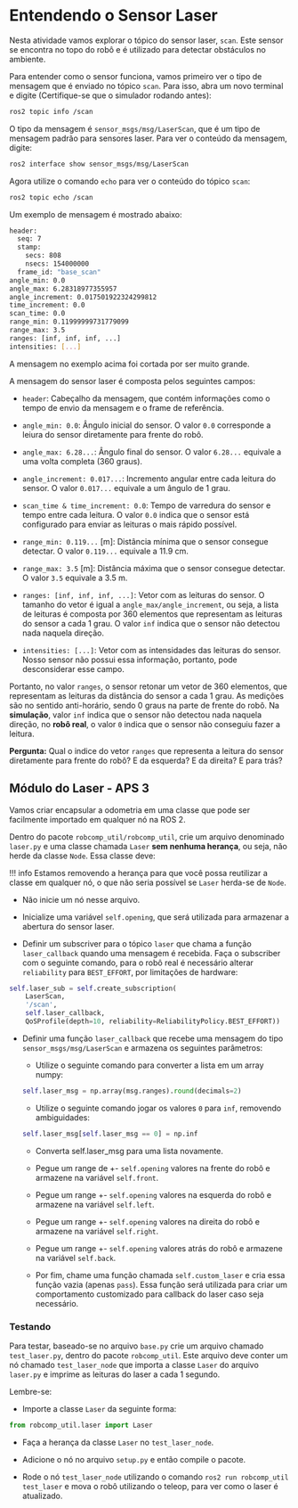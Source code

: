# Entendendo o Sensor Laser

Nesta atividade vamos explorar o tópico do sensor laser, `scan`. Este sensor se encontra no topo do robô e é utilizado para detectar obstáculos no ambiente.

Para entender como o sensor funciona, vamos primeiro ver o tipo de mensagem que é enviado no tópico `scan`. Para isso, abra um novo terminal e digite (Certifique-se que o simulador rodando antes):

```bash
ros2 topic info /scan
```

O tipo da mensagem é `sensor_msgs/msg/LaserScan`, que é um tipo de mensagem padrão para sensores laser. Para ver o conteúdo da mensagem, digite:

```bash
ros2 interface show sensor_msgs/msg/LaserScan
```

Agora utilize o comando `echo` para ver o conteúdo do tópico `scan`:

```bash
ros2 topic echo /scan
```

Um exemplo de mensagem é mostrado abaixo:

```bash
header: 
  seq: 7
  stamp: 
    secs: 808
    nsecs: 154000000
  frame_id: "base_scan"
angle_min: 0.0
angle_max: 6.28318977355957
angle_increment: 0.017501922324299812
time_increment: 0.0
scan_time: 0.0
range_min: 0.11999999731779099
range_max: 3.5
ranges: [inf, inf, inf, ...]
intensities: [...]
```
A mensagem no exemplo acima foi cortada por ser muito grande.

A mensagem do sensor laser é composta pelos seguintes campos:

* `header`: Cabeçalho da mensagem, que contém informações como o tempo de envio da mensagem e o frame de referência.

* `angle_min: 0.0`: Ângulo inicial do sensor. O valor `0.0` corresponde a leiura do sensor diretamente para frente do robô.

* `angle_max: 6.28...`: Ângulo final do sensor. O valor `6.28...` equivale a uma volta completa (360 graus).

* `angle_increment: 0.017...`: Incremento angular entre cada leitura do sensor. O valor `0.017...` equivale a um ângulo de 1 grau.

* `scan_time & time_increment: 0.0`: Tempo de varredura do sensor e tempo entre cada leitura. O valor `0.0` indica que o sensor está configurado para enviar as leituras o mais rápido possível.

* `range_min: 0.119...` [m]: Distância mínima que o sensor consegue detectar. O valor `0.119...` equivale a 11.9 cm.

* `range_max: 3.5` [m]: Distância máxima que o sensor consegue detectar. O valor `3.5` equivale a 3.5 m.

* `ranges: [inf, inf, inf, ...]`: Vetor com as leituras do sensor. O tamanho do vetor é igual a `angle_max/angle_increment`, ou seja, a lista de leituras é composta por 360 elementos que representam as leituras do sensor a cada 1 grau. O valor `inf` indica que o sensor não detectou nada naquela direção.

* `intensities: [...]`: Vetor com as intensidades das leituras do sensor. Nosso sensor não possui essa informação, portanto, pode desconsiderar esse campo.

Portanto, no valor `ranges`, o sensor retonar um vetor de 360 elementos, que representam as leituras da distância do sensor a cada 1 grau. As medições são no sentido anti-horário, sendo 0 graus na parte de frente do robô. Na **simulação**, valor `inf` indica que o sensor não detectou nada naquela direção, no **robô real**, o valor `0` indica que o sensor não conseguiu fazer a leitura.

**Pergunta:** Qual o indice do vetor `ranges` que representa a leitura do sensor diretamente para frente do robô? E da esquerda? E da direita? E para trás?

## Módulo do Laser - APS 3

Vamos criar encapsular a odometria em uma classe que pode ser facilmente importado em qualquer nó na ROS 2.

Dentro do pacote `robcomp_util/robcomp_util`, crie um arquivo denominado `laser.py` e uma classe chamada `Laser` **sem nenhuma herança**, ou seja, não herde da classe `Node`. Essa classe deve:

!!! info
    Estamos removendo a herança para que você possa reutilizar a classe em qualquer nó, o que não seria possível se `Laser` herda-se de `Node`.

* Não inicie um nó nesse arquivo.

* Inicialize uma variável `self.opening`, que será utilizada para armazenar a abertura do sensor laser.

* Definir um subscriver para o tópico `laser` que chama a função `laser_callback` quando uma mensagem é recebida. Faça o subscriber com o seguinte comando, para o robô real é necessário alterar `reliability` para `BEST_EFFORT`, por limitações de hardware:
```python
self.laser_sub = self.create_subscription(
    LaserScan,
    '/scan',
    self.laser_callback,
    QoSProfile(depth=10, reliability=ReliabilityPolicy.BEST_EFFORT))
```

* Definir uma função `laser_callback` que recebe uma mensagem do tipo `sensor_msgs/msg/LaserScan` e armazena os seguintes parâmetros:
    * Utilize o seguinte comando para converter a lista em um array numpy:
    ```python
    self.laser_msg = np.array(msg.ranges).round(decimals=2)
    ```

    * Utilize o seguinte comando jogar os valores `0` para `inf`, removendo ambiguidades:
    ```python
    self.laser_msg[self.laser_msg == 0] = np.inf
    ```
    
    * Converta self.laser_msg para uma lista novamente.

    * Pegue um range de +- `self.opening` valores na frente do robô e armazene na variável `self.front`.

    * Pegue um range +- `self.opening` valores na esquerda do robô e armazene na variável `self.left`.

    * Pegue um range +- `self.opening` valores na direita do robô e armazene na variável `self.right`.

    * Pegue um range +- `self.opening` valores atrás do robô e armazene na variável `self.back`.

    * Por fim, chame uma função chamada `self.custom_laser` e cria essa função vazia (apenas `pass`). Essa função será utilizada para criar um comportamento customizado para callback do laser caso seja necessário.

### Testando

Para testar, baseado-se no arquivo `base.py` crie um arquivo chamado `test_laser.py`, dentro do pacote `robcomp_util`. Este arquivo deve conter um nó chamado `test_laser_node` que importa a classe `Laser` do arquivo `laser.py` e imprime as leituras do laser a cada 1 segundo.

Lembre-se:

* Importe a classe `Laser` da seguinte forma:
```python
from robcomp_util.laser import Laser
```

* Faça a herança da classe `Laser` no `test_laser_node`.

* Adicione o nó no arquivo `setup.py` e então compile o pacote.

* Rode o nó `test_laser_node` utilizando o comando `ros2 run robcomp_util test_laser` e mova o robô utilizando o teleop, para ver como o laser é atualizado.
